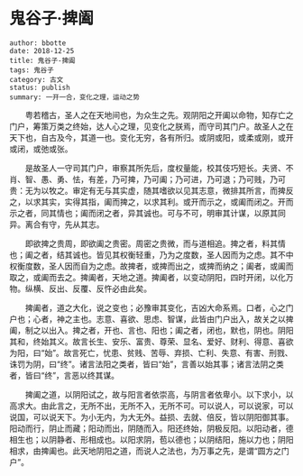 # **鬼谷子·捭阖**

```
author: bbotte
date: 2018-12-25
title: 鬼谷子-捭阖
tags: 鬼谷子
category: 古文
status: publish
summary: 一开一合，变化之理，运动之势
```


　　粤若稽古，圣人之在天地间也，为众生之先。观阴阳之开阖以命物，知存亡之门户，筹策万类之终始，达人心之理，见变化之朕焉，而守司其门户。故圣人之在天下也，自古及今，其道一也。变化无穷，各有所归。或阴或阳，或柔或刚，或开或闭，或弛或张。

　　是故圣人一守司其门户，审察其所先后，度权量能，校其伎巧短长。夫贤、不肖、智、愚、勇、怯，有差，乃可捭，乃可阖；乃可进，乃可退；乃可贱，乃可贵：无为以牧之。审定有无与其实虚，随其嗜欲以见其志意，微排其所言，而捭反之，以求其实，实得其指，阖而捭之，以求其利。或开而示之，或阖而闭之。开而示之者，同其情也；阖而闭之者，异其诚也。可与不可，明审其计谋，以原其同异。离合有守，先从其志。

　　即欲捭之贵周，即欲阖之贵密。周密之贵微，而与道相追。捭之者，料其情也；阖之者，结其诚也。皆见其权衡轻重，乃为之度数，圣人因而为之虑。其不中权衡度数，圣人因而自为之虑。故捭者，或捭而出之，或捭而纳之；阖者，或阖而取之，或阖而去之。捭阖者，天地之道。捭阖者，以变动阴阳，四时开闭，以化万物。纵横、反出、反覆、反忤必由此矣。

　　捭阖者，道之大化，说之变也；必豫审其变化，吉凶大命系焉。口者，心之门户也；心者，神之主也。志意、喜欲、思虑、智谋，此皆由门户出入，故关之以捭阖，制之以出入。捭之者，开也、言也、阳也；阖之者，闭也，默也，阴也。阴阳其和，终始其义。故言长生、安乐、富贵、尊荣、显名、爱好、财利、得意、喜欲为阳，曰“始”。故言死亡，忧患、贫贱、苦辱、弃损、亡利、失意、有害、刑戮、诛罚为阴，曰“终”。诸言法阳之类者，皆曰“始”，言善以始其事；诸言法阴之类者，皆曰“终”，言恶以终其谋。

　　捭阖之道，以阴阳试之，故与阳言者依崇高，与阴言者依卑小。以下求小，以高求大。由此言之，无所不出，无所不入，无所不可。可以说人，可以说家，可以说国，可以说天下。为小无内，为大无外。益损、去就、倍反，皆以阴阳御其事。阳动而行，阴止而藏；阳动而出，阴随而入。阳还终始，阴极反阳。以阳动者，德相生也；以阴静者、形相成也。以阳求阴，苞以德也；以阴结阳，施以力也；阴阳相求，由捭阖也。此天地阴阳之道，而说人之法也，为万事之先，是谓“圆方之门户”。

